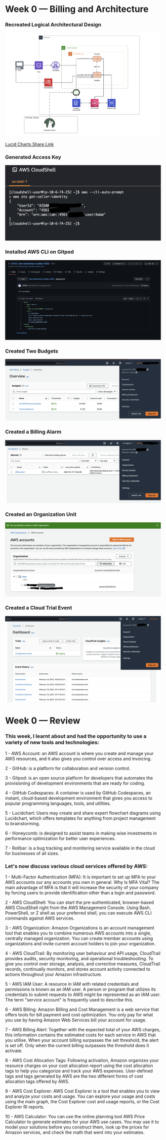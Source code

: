 # Week 0 — Billing and Architecture

### Recreated Logical Architectural Design 

![Cruddur Logical Design](assets/Week%200%20Logical%20Diagram%20Cruddur.png)


[Lucid Charts Share Link](https://lucid.app/lucidchart/f48905f3-8e9d-4334-8f70-fddbd0724ecf/edit?viewport_loc=-956%2C118%2C3174%2C1587%2C0_0&invitationId=inv_4e440add-d530-44e1-99f1-4693a85c6930)


### Generated Access Key

![Access Key Generated](assets/Week%200%20Access%20Key%20Generated.png)


### Installed AWS CLI on Gitpod

![Installed AWS CLI](assets/Week%200%20AWS%20CLI%20Installed.png)

### Created Two Budgets

![Created two Budgets](assets/Week%200%20Created%20a%20Budget%20for%20my%20account.png)

### Created a Billing Alarm

![Created a Billing Alarm](assets/Week%200%20Created%20an%20Alarm%20for%20my%20account.png)

### Created an Organization Unit

![Created an Organization Unit](assets/Week%200%20Created%20OU.png)


### Created a Cloud Trial Event

![Created a Cloud Trail Event](assets/Week%200%20Cloud%20Trail%20.png)

# Week 0 — Review 

### This week, I learnt about and had the opportunity to use a variety of new tools and technologies:

1 - AWS Account: an AWS account is where you create and manage your AWS resources, and it also gives you control over access and invoicing. </br>

2 - GitHub: is a platform for collaboration and version control. </br>

3 - Gitpod: is an open source platform for developers that automates the provisioning of development environments that are ready for coding. </br>

4 - GitHub Codespaces: A container is used by GitHub Codespaces, an instant, cloud-based development environment that gives you access to popular                                  programming languages, tools, and utilities. </br>

5 - Lucidchart: Users may create and share expert flowchart diagrams using Lucidchart, which offers templates for anything from project management to                       brainstorming. </br>

6 - Honeycomb: is designed to assist teams in making wise investments in performance optimization for better user experiences. </br>

7 - Rollbar: is a bug tracking and monitoring service available in the cloud for businesses of all sizes. </br>


### Let's now discuss various cloud services offered by AWS:

1 - Multi-Factor Authentication (MFA): It is important to set up MFA to your AWS accounts our any accounts you own in general. Why Is MFA Vital? The main                                          advantage of MFA is that it will increase the security of your company by forcing users to provide identification                                          other than a login and password. </br>

2 - AWS CloudShell: You can start the pre-authenticated, browser-based AWS CloudShell right from the AWS Management Console. Using Bash, PowerShell, or Z                       shell as your preferred shell, you can execute AWS CLI commands against AWS services. </br>

3 - AWS Organization: Amazon Organizations is an account management tool that enables you to combine numerous AWS accounts into a single, centrally managed                       organization. You can create member accounts using organizations and invite current account holders to join your organization. </br>

4 - AWS CloudTrail: By monitoring user behaviour and API usage, CloudTrail provides audits, security monitoring, and operational troubleshooting. To give                       you control over storage, analysis, and corrective measures, CloudTrail records, continually monitors, and stores account activity                         connected to actions throughout your Amazon infrastructure. </br>

5 - AWS IAM User: A resource in IAM with related credentials and permissions is known as an IAM user. A person or program that utilizes its credentials to                   submit requests to AWS might be represented as an IAM user. The term "service account" is frequently used to describe this. </br>

6 - AWS Billing: Amazon Billing and Cost Management is a web service that offers tools for bill payment and cost optimization. You only pay for what you                    use by having Amazon Web Services bill your account for usage. </br>

7 - AWS Billing Alert: Together with the expected total of your AWS charges, this information contains the estimated costs for each service in AWS that you                        utilise. When your account billing surpasses the set threshold, the alert is set off. Only when the current billing surpasses the                          threshold does it activate. </br>

8 - AWS Cost Allocation Tags: Following activation, Amazon organizes your resource charges on your cost allocation report using the cost allocation tags to                               help you categorize and track your AWS expenses. User-defined tags and tags generated by AWS are the two different forms of                                 cost allocation tags offered by AWS. </br>

9 - AWS Cost Explorer: AWS Cost Explorer is a tool that enables you to view and analyze your costs and usage. You can explore your usage and costs using                          the main graph, the Cost Explorer cost and usage reports, or the Cost Explorer RI reports. </br>

10 - AWS Calculator: You can use the online planning tool AWS Price Calculator to generate estimates for your AWS use cases. You may use it to model your                        solutions before you construct them, look up the prices for Amazon services, and check the math that went into your estimates. </br>
